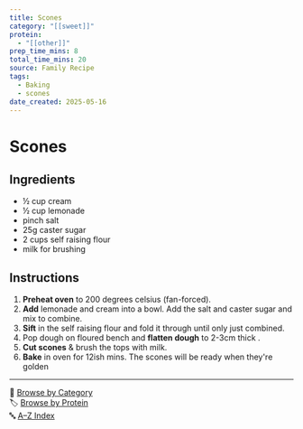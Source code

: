 ```yaml
---
title: Scones
category: "[[sweet]]"
protein:
  - "[[other]]"
prep_time_mins: 8
total_time_mins: 20
source: Family Recipe
tags:
  - Baking
  - scones
date_created: 2025-05-16
---
```


# Scones

## Ingredients

- ½ cup cream  
- ½ cup lemonade  
- pinch salt  
- 25g caster sugar  
- 2 cups self raising flour  
- milk for brushing

## Instructions

1. **Preheat oven** to 200 degrees celsius (fan-forced).  
2. **Add** lemonade and cream into a bowl. Add the salt and caster sugar and mix to combine.  
3. **Sift** in the self raising flour and fold it through until only just combined.  
4. Pop dough on floured bench and **flatten dough** to 2-3cm thick  .
5. **Cut scones** & brush the tops with milk.
6. **Bake** in oven for 12ish mins. The scones will be ready when they're golden


---

📁 [Browse by Category](../indexes/categories.md)  
🏷️ [Browse by Protein](../indexes/protein.md)  
🔤 [A–Z Index](../indexes/alphabet.md)
